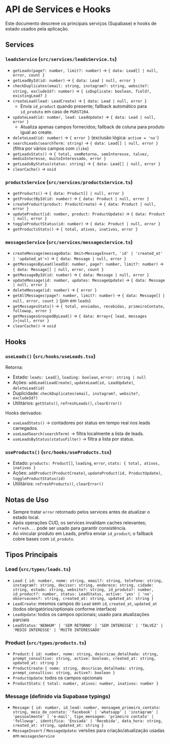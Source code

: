 # API de Services e Hooks

Este documento descreve os principais serviços (Supabase) e hooks de estado usados pela aplicação.

## Services

### `leadsService` (`src/services/leadsService.ts`)

- `getLeads(page?: number, limit?: number)` → `{ data: Lead[] | null, error, count }`
- `getLeadById(id: number)` → `{ data: Lead | null, error }`
- `checkDuplicates(email: string, instagram?: string, website?: string, excludeId?: number)` → `{ isDuplicate: boolean, field?, existingLead? }`
- `createLead(lead: LeadCreate)` → `{ data: Lead | null, error }`
  - Envia `id_product` quando presente; fallback automático para `id_produto` em caso de `PGRST204`.
- `updateLead(id: number, lead: LeadUpdate)` → `{ data: Lead | null, error }`
  - Atualiza apenas campos fornecidos; fallback de coluna para produto igual ao create.
- `deleteLead(id: number)` → `{ error }` (exclusão lógica: `active = 'no'`)
- `searchLeads(searchTerm: string)` → `{ data: Lead[] | null, error }` (filtra por vários campos com `ilike`)
- `getLeadsStats()` → `{ total, semRetorno, semInteresse, talvez, medioInteresse, muitoInteressado, error }`
- `getLeadsByStatus(status: string)` → `{ data: Lead[] | null, error }`
- `clearCache()` → `void`

### `productsService` (`src/services/productsService.ts`)

- `getProducts()` → `{ data: Product[] | null, error }`
- `getProductById(id: number)` → `{ data: Product | null, error }`
- `createProduct(product: ProductCreate)` → `{ data: Product | null, error }`
- `updateProduct(id: number, product: ProductUpdate)` → `{ data: Product | null, error }`
- `toggleProductStatus(id: number)` → `{ data: Product | null, error }`
- `getProductsStats()` → `{ total, ativos, inativos, error }`

### `messagesService` (`src/services/messagesService.ts`)

- `createMessage(messageData: Omit<MessageInsert, 'id' | 'created_at' | 'updated_at'>)` → `{ data: Message | null, error }`
- `getMessagesByLead(leadId: number, page?: number, limit?: number)` → `{ data: Message[] | null, error, count }`
- `getMessageById(id: number)` → `{ data: Message | null, error }`
- `updateMessage(id: number, updates: MessageUpdate)` → `{ data: Message | null, error }`
- `deleteMessage(id: number)` → `{ error }`
- `getAllMessages(page?: number, limit?: number)` → `{ data: Message[] | null, error, count }` (join em `leads`)
- `getMessagesStats()` → `{ total, enviadas, recebidas, primeiroContato, followup, error }`
- `getMessagesGroupedByLead()` → `{ data: Array<{ lead, messages }>|null, error }`
- `clearCache()` → `void`

## Hooks

### `useLeads()` (`src/hooks/useLeads.tsx`)

Retorna:

- Estado: `leads: Lead[]`, `loading: boolean`, `error: string | null`
- Ações: `addLead(LeadCreate)`, `updateLead(id, LeadUpdate)`, `deleteLead(id)`
- Duplicidade: `checkDuplicates(email, instagram?, website?, excludeId?)`
- Utilitários: `getStats()`, `refreshLeads()`, `clearError()`

Hooks derivados:

- `useLeadStats()` → contadores por status em tempo real nos leads carregados.
- `useLeadSearch(searchTerm)` → filtra localmente a lista de leads.
- `useLeadsByStatus(statusFilter)` → filtra a lista por status.

### `useProducts()` (`src/hooks/useProducts.tsx`)

- Estado: `products: Product[]`, `loading`, `error`, `stats: { total, ativos, inativos }`
- Ações: `addProduct(ProductCreate)`, `updateProduct(id, ProductUpdate)`, `toggleProductStatus(id)`
- Utilitários: `refreshProducts()`, `clearError()`

## Notas de Uso

- Sempre tratar `error` retornado pelos services antes de atualizar o estado local.
- Após operações CUD, os services invalidam caches relevantes; `refresh...` pode ser usado para garantir consistência.
- Ao vincular produto em Leads, prefira enviar `id_product`; o fallback cobre bases com `id_produto`.

## Tipos Principais

### Lead (`src/types/leads.ts`)

- `Lead`: `{ id: number, nome: string, email?: string, telefone: string, instagram?: string, decisor: string, endereco: string, cidade: string, estado: string, website?: string, id_produto?: number, id_product?: number, status: LeadStatus, active: 'yes' | 'no', observacoes?: string, created_at: string, updated_at: string }`
- `LeadCreate`: mesmos campos do `Lead` sem `id`, `created_at`, `updated_at` (todos obrigatórios/optionais conforme interface)
- `LeadUpdate`: todos os campos opcionais; usado para atualizações parciais
- `LeadStatus`: `'NENHUM' | 'SEM RETORNO' | 'SEM INTERESSE' | 'TALVEZ' | 'MEDIO INTERESSE' | 'MUITO INTERESSADO'`

### Product (`src/types/products.ts`)

- `Product`: `{ id: number, nome: string, descricao_detalhada: string, prompt_consultivo: string, active: boolean, created_at: string, updated_at: string }`
- `ProductCreate`: `{ nome: string, descricao_detalhada: string, prompt_consultivo: string, active?: boolean }`
- `ProductUpdate`: todos os campos opcionais
- `ProductStats`: `{ total: number, ativos: number, inativos: number }`

### Message (definido via Supabase typings)

- `Message`: `{ id: number, id_lead: number, mensagem_primeiro_contato: string, meio_de_contato: 'facebook' | 'whatsapp' | 'instagram' | 'pessoalmente' | 'e-mail', tipo_mensagem: 'primeiro contato' | 'followup', identifica: 'Enviada' | 'Recebida', data_hora: string, created_at: string, updated_at: string }`
- `MessageInsert` / `MessageUpdate`: versões para criação/atualização usadas em `messagesService`
